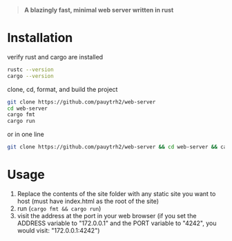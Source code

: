 > **A blazingly fast, minimal web server written in rust**

# Installation

verify rust and cargo are installed
```bash
rustc --version
cargo --version
```
clone, cd, format, and build the project
```bash
git clone https://github.com/pauytrh2/web-server
cd web-server
cargo fmt
cargo run
```
or in one line
```bash
git clone https://github.com/pauytrh2/web-server && cd web-server && cargo fmt && cargo run
```

# Usage
1. Replace the contents of the site folder with any static site you want to host (must have index.html as the root of the site)
2. run (```cargo fmt && cargo run```)
3. visit the address at the port in your web browser (if you set the ADDRESS variable to "172.0.0.1" and the PORT variable to "4242", you would visit: "172.0.0.1:4242")